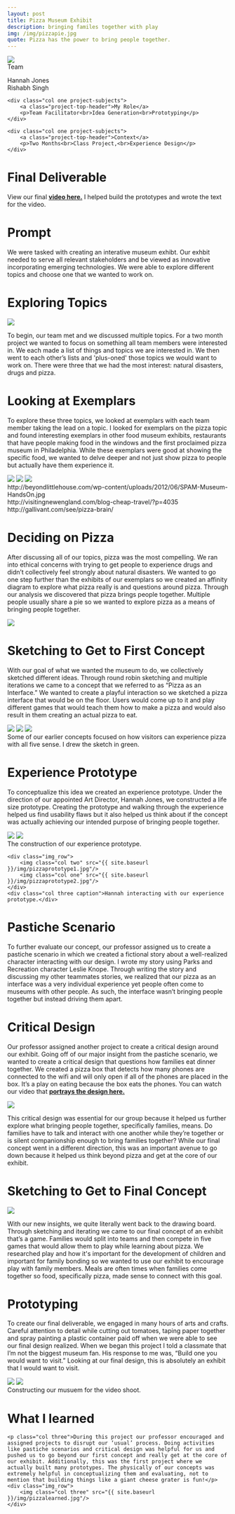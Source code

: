 ```yaml
---
layout: post
title: Pizza Museum Exhibit
description: bringing familes together with play
img: /img/pizzapie.jpg
quote: Pizza has the power to bring people together.
---
```

<div class="img_row">
	<img class="col three" src="{{ site.baseurl }}/img/pizzafork.jpg"/>
</div>

<div class="post-content">
	<div class="col one project-subjects">
		<a class="project-top-header">Team</a>
		<p>Hannah Jones<br>Rishabh Singh</p>
	</div>
	
	<div class="col one project-subjects">
		<a class="project-top-header">My Role</a>
		<p>Team Facilitator<br>Idea Generation<br>Prototyping</p>
	</div>
	
	<div class="col one project-subjects">
		<a class="project-top-header">Context</a>
		<p>Two Months<br>Class Project,<br>Experience Design</p>
	</div>
</div>



<div>
	<h1 class="project-description-title">Final Deliverable</h1>
	<p>View our final <a href="https://www.youtube.com/watch?v=dAy6Mcs-9bw&feature=youtu.be" target="_blank"><strong>video here.</strong></a> I helped build the prototypes and wrote the text for the video.</p>
</div>

<div class="post-content">
	<h1 class="project-description-title">Prompt</h1>
	<p>We were tasked with creating an interative museum exhibt. Our exhbit needed to serve all relevant stakeholders and be viewed as innovative incorporating emerging technologies. We were able to explore different topics and choose one that we wanted to work on.</p>
</div>

<div class="post-content col three">
	<h1 class="project-description-title">Exploring Topics</h1>
	<img class="col one" src="/img/firstpizzawhiteboard.jpg">
	<p class="col two">To begin, our team met and we discussed multiple topics. For a two month project we wanted to focus on something all team members were interested in. We each made a list of things and topics we are interested in. We then went to each other’s lists and 'plus-oned' those topics we would want to work on. There were three that we had the most interest: <a class="homepage_keywords">natural disasters, drugs and pizza.</a></p>
</div>

<div class="post-content col three">
	<h1 class="project-description-title">Looking at Exemplars</h1>
	<p>To explore these  three topics, we looked at exemplars with each team member taking the lead on a topic. I looked for exemplars on the pizza topic and found interesting exemplars in other food museum exhibits, restaurants that have people making food in the windows and the first proclaimed pizza museum in Philadelphia. While these exemplars were good at showing the specific food, we wanted to delve deeper and not just show pizza to people but actually have them experience it.</p>
	<div class="img_row">
		<img class="col one" src="{{ site.baseurl }}/img/spam.jpg"/>
		<img class="col one" src="{{ site.baseurl }}/img/taffy.jpg"/>
		<img class="col one" src="{{ site.baseurl }}/img/pizaa-brain.jpg"/>
	</div>
		<div class="col one caption">http://beyondlittlehouse.com/wp-content/uploads/2012/06/SPAM-Museum-HandsOn.jpg</div>
		<div class="col one caption">http://visitingnewengland.com/blog-cheap-travel/?p=4035</div>
		<div class="col one caption">http://gallivant.com/see/pizza-brain/</div>
	
</div>

<div class="post-content col three">
	<h1 class="project-description-title">Deciding on Pizza</h1>
	<p class="col two">After discussing all of our topics, pizza was the most compelling. We ran into ethical concerns with trying to get people to experience drugs and didn’t collectively feel strongly about natural disasters. We wanted to go one step further than the exhibits of our exemplars so we created an affinity diagram to explore what pizza really is and questions around pizza. Through our analysis we discovered that <a class="homepage_keywords">pizza brings people together. </a>Multiple people usually share a pie so we wanted to explore pizza as a means of bringing people together.</p>
	<img class="col one" src="/img/pizzaaffinity.jpg">
</div>

<div class="post-content col three">
	<h1 class="project-description-title">Sketching to Get to First Concept</h1>
	<p class="col three">With our goal of what we wanted the museum to do, we collectively sketched different ideas. Through round robin sketching and multiple iterations we came to a concept that we referred to as <a class="homepage_keywords">“Pizza as an Interface.”</a> We wanted to create a playful interaction so we sketched a pizza interface that would be on the floor. Users would come up to it and play different games that would teach them how to make a pizza and would also result in them creating an actual pizza to eat.<p>
	<div class="img_row">
		<img class="col one" src="{{ site.baseurl }}/img/pizzasketch1.jpg"/>
		<img class="col one" src="{{ site.baseurl }}/img/pizzasketch2.jpg"/>
		<img class="col one" src="{{ site.baseurl }}/img/pizzasketch3.jpg"/>
	</div>
	<div class="col three caption">Some of our earlier concepts focused on how visitors can experience pizza with all five sense. I drew the sketch in green.</div>
</div>

<div class="post-content col three">
	<h1 class="project-description-title">Experience Prototype</h1>
	<p class="col three">To conceptualize this idea we created an experience prototype. Under the direction of our appointed Art Director, Hannah Jones, we constructed a life size prototype. Creating the prototype and walking through the experience helped us find usability flaws but it also helped us think about if the concept was actually achieving our intended purpose of bringing people together.</p>
	<div class="img_row">
		<img class="col one" src="{{ site.baseurl }}/img/pizza-prototype4.jpg"/>
		<img class="col two" src="{{ site.baseurl }}/img/pizzaprototype3.jpg"/>
	</div>
	<div class="col three caption">The construction of our experience prototype.</div>

	<div class="img_row">
		<img class="col two" src="{{ site.baseurl }}/img/pizzaprototype1.jpg"/>
		<img class="col one" src="{{ site.baseurl }}/img/pizzaprototype2.jpg"/>
	</div>
	<div class="col three caption">Hannah interacting with our experience prototype.</div>
</div>

<div class="post-content">
	<h1 class="project-description-title">Pastiche Scenario</h1>
	<p class="col three">To further evaluate our concept, our professor assigned us to create a pastiche scenario in which we created a fictional story about a well-realized character interacting with our design. I wrote my story using Parks and Recreation character Leslie Knope. Through writing the story and discussing my other teammates stories, we realized that our pizza as an interface was a very individual experience yet people often come to museums with other people. As such, the <a class="homepage_keywords">interface wasn’t bringing people together but instead driving them apart</a>.</p>
</div>

<div class="post-content">
	<h1 class="project-description-title">Critical Design</h1>
	<p class="col three">Our professor assigned another project to create a critical design around our exhibit. Going off of our major insight from the pastiche scenario, we wanted to create a critical design that questions how families eat dinner together. We created a pizza box that detects how many phones are connected to the wifi and will only open if all of the phones are placed in the box. It’s a play on eating because the box eats the phones. You can watch our video that <a href="https://www.youtube.com/watch?v=y-nhxoeiFTg" target="_blank"><strong>portrays the design here.</strong></a></p>
	<div class="img_row">
		<img class="col three" src="/img/criticaldesign.jpg">	
	</div>
	<p class="col three">This critical design was essential for our group because it helped us further explore what bringing people together, specifically families, means. Do families have to talk and interact with one another while they’re together or is silent companionship enough to bring families together? While our final concept went in a different direction, this was an important avenue to go down because it helped us think beyond pizza and get at the core of our exhibit.</p>
</div>

<div class="post-content">
	<h1 class="project-description-title">Sketching to Get to Final Concept</h1>	
	<img class="col one" src="/img/pizzasketching1.jpg">
	<p class="col two">With our new insights, we quite literally went back to the drawing board. Through sketching and iterating we came to our final concept of <a class="homepage_keywords">an exhibit that’s a game.</a> Families would split into teams and then compete in five games that would allow them to play while learning about pizza. We researched play and how it's important for the development of children and important for family bonding so we wanted to use our exhibit to encourage play with family members. Meals are often times when families come together so food, specifically pizza, made sense to connect with this goal.</p>

</div>

<div class="post-content">
	<h1 class="project-description-title">Prototyping</h1>
	<p class="col three">To create our final deliverable, we engaged in many hours of arts and crafts. Careful attention to detail while cutting out tomatoes, taping paper together and spray painting a plastic container paid off when we were able to see our final design realized. When we began this project I told a classmate that I’m not the biggest museum fan. His response to me was,<a class="homepage_keywords"> “Build one you would want to visit.” </a>Looking at our final design, this is absolutely an exhibit that I would want to visit.</p>
</div>

<div class="img_row">
		<img class="col one" src="{{ site.baseurl }}/img/finalprototype1.jpg"/>
		<img class="col two" src="{{ site.baseurl }}/img/finalprototype2.jpg"/>
	</div>
	<div class="col three caption">Constructing our musuem for the video shoot.</div>



<div class="post-content">
	<h1 class="project-description-title">What I learned</h1>
	
	<p class="col three">During this project our professor encouraged and assigned projects to disrupt our ‘usual’ process. Doing activities like pastiche scenarios and critical design was helpful for us and pushed us to go beyond our first concept and really get at the core of our exhibit. Additionally, this was the first project where we actually built many prototypes. The physically of our concepts was extremely helpful in conceptualizing them and evaluating, not to mention that building things like a giant cheese grater is fun!</p>
	<div class="img_row">
		<img class="col three" src="{{ site.baseurl }}/img/pizzalearned.jpg"/>
	</div>
</div>









	



